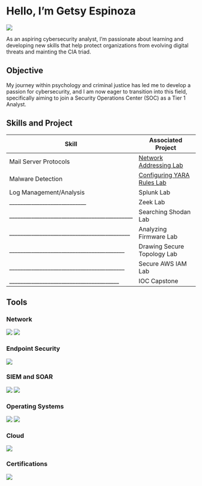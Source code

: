 # Hello, I’m Getsy Espinoza
<a href="www.linkedin.com/in/getsyespinoza"> <a href="www.linkedin.com/in/getsyespinoza"><img src="https://img.shields.io/badge/-LinkedIn-0072b1?&style=for-the-badge&logo=linkedin&logoColor=white" /></a>
 

As an aspiring cybersecurity analyst, I’m passionate about learning and developing new skills that help protect organizations from evolving digital threats and mainting the CIA triad.

## Objective

My journey within psychology and criminal justice has led me to develop a passion for cybersecurity, and I am now eager to transition into this field, specifically aiming to join a Security Operations Center (SOC) as a Tier 1 Analyst.

## Skills and Project

| Skill                                         | Associated Project         |
|-----------------------------------------------|----------------------------|
| Mail Server Protocols                         | <a href="https://github.com/GetsyEspinoza/Network-Address-"> Network Addressing Lab</a>|
| Malware Detection                             | <a href= "https://github.com/GetsyEspinoza/YARA-Rules/tree/main"> Configuring YARA Rules Lab</a>|
| Log Management/Analysis                       | Splunk Lab |
| ____________________________                  | Zeek Lab |
| _____________________________________________ | Searching Shodan Lab|
|  ____________________________________________ | Analyzing Firmware Lab|
|  __________________________________________   | Drawing Secure Topology Lab |
|  __________________________________________   | Secure AWS IAM Lab|
|  ________________________________________     | IOC Capstone |




## Tools

### Network
<div>
    <img src="https://img.shields.io/badge/-Wireshark-1679A7?&style=for-the-badge&logo=Wireshark&logoColor=white" />
    <img src="https://img.shields.io/badge/-Zeek-777BB4?&style=for-the-badge&logo=Zeek&logoColor=white" />
</div>
    
  
  ### Endpoint Security
  <div>
    <img src="https://img.shields.io/badge/-YARA-777BB4?&style=for-the-badge&logo=YARA&logoColor=white" />
  </div>
  


### SIEM and SOAR
<div>
  <img src="https://img.shields.io/badge/-Splunk-000000?&style=for-the-badge&logo=Splunk&logoColor=white" />
<img src="https://img.shields.io/badge/-Shodan-777BB4?&style=for-the-badge&logo=Shodan&logoColor=white" />
</div>


### Operating Systems
<div>
  <img src="https://img.shields.io/badge/-Linux-FCC624?&style=for-the-badge&logo=Linux&logoColor=black" />
<img src="https://img.shields.io/badge/-Windows-0078D6?&style=for-the-badge&logo=Windows&logoColor=white" />
</div>

### Cloud
<div>
 <img src="https://img.shields.io/badge/-AWS-232F3E?&style=for-the-badge&logo=Amazon%20AWS&logoColor=white" />
</div>

### Certifications
<div>
  <img src="https://img.shields.io/badge/-ISC2%20CC-007C42?&style=for-the-badge&logo=ISC2&logoColor=white" />
</div>


<!---
GetsyEspinoza/GetsyEspinoza is a ✨ special ✨ repository because its `README.md` (this file) appears on your GitHub profile.
You can click the Preview link to take a look at your changes.
--->
